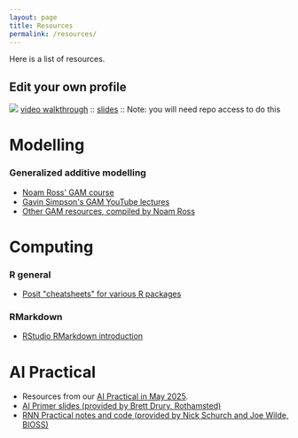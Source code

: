```yaml
---
layout: page
title: Resources
permalink: /resources/
---
```


Here is a list of resources.

## Edit your own profile
![](img/youtube.png) [video walkthrough](https://youtu.be/mu9UgfF2ft4) :: [slides](files/Github.pptx) :: Note: you will need repo access to do this

# Modelling

### Generalized additive modelling

- [Noam Ross' GAM course](https://noamross.github.io/gams-in-r-course/)
- [Gavin Simpson's GAM YouTube lectures](https://www.youtube.com/watch?v=sgw4cu8hrZM)
- [Other GAM resources, compiled by Noam Ross](https://github.com/noamross/gam-resources)

# Computing

### R general

- [Posit "cheatsheets" for various R packages](https://posit.co/resources/cheatsheets/)

### RMarkdown

- [RStudio RMarkdown introduction](https://rmarkdown.rstudio.com/articles_intro.html)


# AI Practical 
- Resources from our [AI Practical in May 2025](https://uk-nabes.github.io/news/2025/05/12/Workshop-2025-May.html).
- [AI Primer slides (provided by Brett Drury, Rothamsted)](files/AI_Primer.pdf)
- [RNN Practical notes and code (provided by Nick Schurch and Joe Wilde, BIOSS)](https://drive.google.com/drive/folders/1nMi6OtzKJMRmiUXhxOKeBC1-9QZIwxxP?usp=drive_link)




